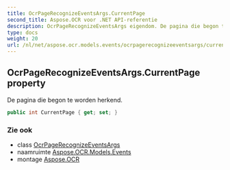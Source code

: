 ```yaml
---
title: OcrPageRecognizeEventsArgs.CurrentPage
second_title: Aspose.OCR voor .NET API-referentie
description: OcrPageRecognizeEventsArgs eigendom. De pagina die begon te worden herkend.
type: docs
weight: 20
url: /nl/net/aspose.ocr.models.events/ocrpagerecognizeeventsargs/currentpage/
---
```

## OcrPageRecognizeEventsArgs.CurrentPage property

De pagina die begon te worden herkend.

```csharp
public int CurrentPage { get; set; }
```

### Zie ook

* class [OcrPageRecognizeEventsArgs](../)
* naamruimte [Aspose.OCR.Models.Events](../../ocrpagerecognizeeventsargs/)
* montage [Aspose.OCR](../../../)


